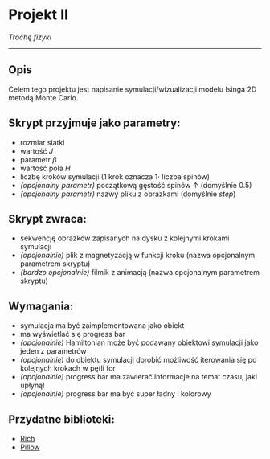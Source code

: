 # Projekt II
*Trochę fizyki*

---

## Opis

Celem tego projektu jest napisanie symulacji/wizualizacji modelu Isinga 2D metodą Monte Carlo.

## Skrypt przyjmuje jako parametry:
- rozmiar siatki
- wartość $J$
- parametr $\beta$
- wartość pola $H$
- liczbę kroków symulacji (1 krok oznacza $1\cdot$ liczba spinów)
- *(opcjonalny parametr)* początkową gęstość spinów $\uparrow$ (domyślnie 0.5)
- *(opcjonalny parametr)* nazwy pliku z obrazkami (domyślnie *step*)

## Skrypt zwraca:
- sekwencję obrazków zapisanych na dysku z kolejnymi krokami symulacji
- *(opcjonalnie)* plik z magnetyzacją w funkcji kroku (nazwa opcjonalnym parametrem skryptu)
- *(bardzo opcjonalnie)* filmik z animacją (nazwa opcjonalnym parametrem skryptu)

## Wymagania:
- symulacja ma być zaimplementowana jako obiekt
- ma wyświetlać się progress bar
- *(opcjonalnie)* Hamiltonian może być podawany obiektowi symulacji jako jeden z parametrów
- *(opcjonalnie)* do obiektu symulacji dorobić możliwość iterowania się po kolejnych krokach w pętli for
- *(opcjonalnie)* progress bar ma zawierać informacje na temat czasu, jaki upłynął
- *(opcjonalnie)* progress bar ma być super ładny i kolorowy

## Przydatne biblioteki:
- [Rich](https://github.com/willmcgugan/rich)
- [Pillow](https://pypi.org/project/Pillow/)




